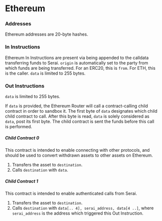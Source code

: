 # Ethereum

### Addresses

Ethereum addresses are 20-byte hashes.

### In Instructions

Ethereum In Instructions are present via being appended to the calldata
transferring funds to Serai. `origin` is automatically set to the party from
which funds are being transferred. For an ERC20, this is `from`. For ETH, this
is the caller. `data` is limited to 255 bytes.

### Out Instructions

`data` is limited to 255 bytes.

If `data` is provided, the Ethereum Router will call a contract-calling child
contract in order to sandbox it. The first byte of `data` designates which child
child contract to call. After this byte is read, `data` is solely considered as
`data`, post its first byte. The child contract is sent the funds before this
call is performed.

##### Child Contract 0

This contract is intended to enable connecting with other protocols, and should
be used to convert withdrawn assets to other assets on Ethereum.

  1) Transfers the asset to `destination`.
  2) Calls `destination` with `data`.

##### Child Contract 1

This contract is intended to enable authenticated calls from Serai.

  1) Transfers the asset to `destination`.
  2) Calls `destination` with `data[.. 4], serai_address, data[4 ..]`, where
`serai_address` is the address which triggered this Out Instruction.
